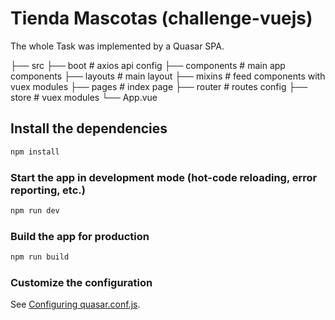 # Tienda Mascotas (challenge-vuejs)

The whole Task was implemented by a Quasar SPA.

├── src
    ├── boot                  # axios api config
    ├── components            # main app components
    ├── layouts               # main layout
    ├── mixins                # feed components with vuex modules
    ├── pages                 # index page
    ├── router                # routes config
    ├── store                 # vuex modules
    └── App.vue

## Install the dependencies
```bash
npm install
```

### Start the app in development mode (hot-code reloading, error reporting, etc.)
```bash
npm run dev
```


### Build the app for production
```bash
npm run build
```

### Customize the configuration
See [Configuring quasar.conf.js](https://v1.quasar.dev/quasar-cli/quasar-conf-js).

